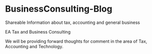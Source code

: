 # BusinessConsulting-Blog
Shareable Information about tax, accounting and general business

EA Tax and Business Consulting

We will be providing forward thoughts for comment in the area of Tax, Accounting and Technology.
